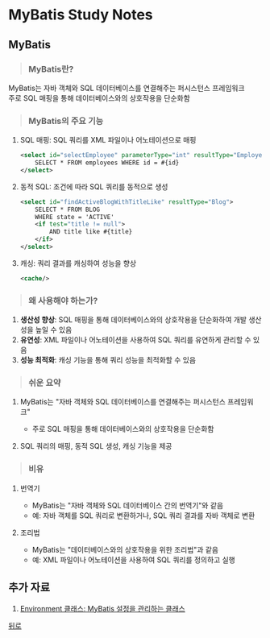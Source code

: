 # MyBatis Study Notes

## MyBatis
> ### MyBatis란?
MyBatis는 자바 객체와 SQL 데이터베이스를 연결해주는 퍼시스턴스 프레임워크</br>
주로 SQL 매핑을 통해 데이터베이스와의 상호작용을 단순화함

> ### MyBatis의 주요 기능
1. SQL 매핑: SQL 쿼리를 XML 파일이나 어노테이션으로 매핑
    ```xml
    <select id="selectEmployee" parameterType="int" resultType="Employee">
        SELECT * FROM employees WHERE id = #{id}
    </select>
    ```

2. 동적 SQL: 조건에 따라 SQL 쿼리를 동적으로 생성
    ```xml
    <select id="findActiveBlogWithTitleLike" resultType="Blog">
        SELECT * FROM BLOG
        WHERE state = 'ACTIVE'
        <if test="title != null">
            AND title like #{title}
        </if>
    </select>
    ```

3. 캐싱: 쿼리 결과를 캐싱하여 성능을 향상
    ```xml
    <cache/>
    ```

> ### 왜 사용해야 하는가?
1. **생산성 향상**: SQL 매핑을 통해 데이터베이스와의 상호작용을 단순화하여 개발 생산성을 높일 수 있음
2. **유연성**: XML 파일이나 어노테이션을 사용하여 SQL 쿼리를 유연하게 관리할 수 있음
3. **성능 최적화**: 캐싱 기능을 통해 쿼리 성능을 최적화할 수 있음

> ### 쉬운 요약
1. MyBatis는 "자바 객체와 SQL 데이터베이스를 연결해주는 퍼시스턴스 프레임워크"
    - 주로 SQL 매핑을 통해 데이터베이스와의 상호작용을 단순화함

2. SQL 쿼리의 매핑, 동적 SQL 생성, 캐싱 기능을 제공

> ### 비유
1. 번역기
    - MyBatis는 "자바 객체와 SQL 데이터베이스 간의 번역기"와 같음
    - 예: 자바 객체를 SQL 쿼리로 변환하거나, SQL 쿼리 결과를 자바 객체로 변환

2. 조리법
    - MyBatis는 "데이터베이스와의 상호작용을 위한 조리법"과 같음
    - 예: XML 파일이나 어노테이션을 사용하여 SQL 쿼리를 정의하고 실행

## 추가 자료
1. [Environment 클래스: MyBatis 설정을 관리하는 클래스](Environment.md)

[뒤로](/README.md)

